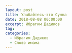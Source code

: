 ```yaml
---
layout: post
title: Улыбайтесь-это Сунна
date: 2018-08-08 00:00:00
excerpt: Ибрагим Дадиков
tag:
categories:
  - Ибрагим Дадиков
  - Слово имама
---
```


<div id="vk_playlist_-148559660_12"></div><script type="text/javascript" src="https://vk.com/js/api/openapi.js?159"></script><script type="text/javascript">VK.init({
            apiId: 6424843,
            status: true,
            onlyWidgets: true
          });
          (function() {
            VK.Auth.getLoginStatus(function(res) {
                if (res.status === 'connected') {
                    VK.Widgets.Playlist("vk_playlist_-148559660_12", -148559660, 12,'1f6d7502c7498da3d0');
                } else {
                    var container = document.getElementById('vk_playlist_-148559660_12');
                    container.innerHTML = '<audio controls preload="none"><source src="https://firebasestorage.googleapis.com/v0/b/kaziyat-ru.appspot.com/o/%D0%A3%D0%BB%D1%8B%D0%B1%D0%B0%D0%B8%CC%86%D1%82%D0%B5%D1%81%D1%8C-%D1%8D%D1%82%D0%BE%20%D0%A1%D1%83%D0%BD%D0%BD%D0%B0%2F%D0%94%D0%B0%D0%B4%D0%B8%D0%BA%D0%BE%D0%B2.%D0%A3%D0%BB%D1%8B%D0%B1%D0%B0%D0%B8%CC%86%D1%82%D0%B5%D1%81%D1%8C-%D1%8D%D1%82%D0%BE%20%D0%A1%D1%83%D0%BD%D0%BD%D0%B01.mp3?alt=media&token=b0b5d753-60d5-4196-9a82-c702c01df7b0"></audio><br/><audio controls preload="none"><source src="https://firebasestorage.googleapis.com/v0/b/kaziyat-ru.appspot.com/o/%D0%A3%D0%BB%D1%8B%D0%B1%D0%B0%D0%B8%CC%86%D1%82%D0%B5%D1%81%D1%8C-%D1%8D%D1%82%D0%BE%20%D0%A1%D1%83%D0%BD%D0%BD%D0%B0%2F%D0%94%D0%B0%D0%B4%D0%B8%D0%BA%D0%BE%D0%B2.%20%D0%A3%D0%BB%D1%8B%D0%B1%D0%B0%D0%B8%CC%86%D1%82%D0%B5%D1%81%D1%8C-%D1%8D%D1%82%D0%BE%20%D0%A1%D1%83%D0%BD%D0%BD%D0%B02.mp3?alt=media&token=b6b98268-3a1a-4f7d-b65a-082a41056523"></audio><br/>'
                }
            });
        }());</script>

